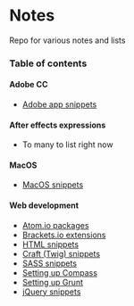 # Notes

Repo for various notes and lists

### Table of contents

#### Adobe CC
- [Adobe app snippets](adobe/adobe-snippets.md)

#### After effects expressions
- To many to list right now

#### MacOS
- [MacOS snippets](mac-os/mac-snippets.md)

#### Web development
- [Atom.io packages](web-development/atom-packages.md)
- [Brackets.io extensions](web-development/brackets-extensions.md)
- [HTML snippets](web-development/html-snippets.md)
- [Craft (Twig) snippets](web-development/craft-twig-snippets.md)
- [SASS snippets](web-development/sass.md)
- [Setting up Compass](web-development/setup-compass.md)
- [Setting up Grunt](web-development/setup-grunt.md)
- [jQuery snippets](web-development/jquery-snippets.md)
